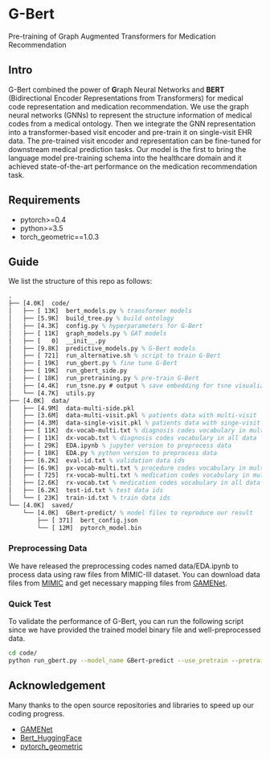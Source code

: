 # G-Bert
Pre-training of Graph Augmented Transformers for Medication Recommendation

## Intro
G-Bert combined the power of **G**raph Neural Networks and **BERT** (Bidirectional Encoder Representations from Transformers) for medical code representation and medication recommendation. We use the graph neural networks (GNNs) to represent the structure information of medical codes from a medical ontology. Then we integrate the GNN representation into a transformer-based visit encoder and pre-train it on single-visit EHR data. The pre-trained visit encoder and representation can be fine-tuned for downstream medical prediction tasks. Our model is the first to bring the language model pre-training schema into the healthcare domain and it achieved state-of-the-art performance on the medication recommendation task.

## Requirements
- pytorch>=0.4
- python>=3.5
- torch_geometric==1.0.3

## Guide
We list the structure of this repo as follows:
```latex
.
├── [4.0K]  code/
│   ├── [ 13K]  bert_models.py % transformer models
│   ├── [5.9K]  build_tree.py % build ontology
│   ├── [4.3K]  config.py % hyperparameters for G-Bert
│   ├── [ 11K]  graph_models.py % GAT models
│   ├── [   0]  __init__.py
│   ├── [9.8K]  predictive_models.py % G-Bert models
│   ├── [ 721]  run_alternative.sh % script to train G-Bert
│   ├── [ 19K]  run_gbert.py % fine tune G-Bert
│   ├── [ 19K]  run_gbert_side.py
│   ├── [ 18K]  run_pretraining.py % pre-train G-Bert
│   ├── [4.4K]  run_tsne.py # output % save embedding for tsne visualization
│   └── [4.7K]  utils.py
├── [4.0K]  data/
│   ├── [4.9M]  data-multi-side.pkl 
│   ├── [3.6M]  data-multi-visit.pkl % patients data with multi-visit
│   ├── [4.3M]  data-single-visit.pkl % patients data with singe-visit
│   ├── [ 11K]  dx-vocab-multi.txt % diagnosis codes vocabulary in multi-visit data
│   ├── [ 11K]  dx-vocab.txt % diagnosis codes vocabulary in all data
│   ├── [ 29K]  EDA.ipynb % jupyter version to preprocess data
│   ├── [ 18K]  EDA.py % python version to preprocess data
│   ├── [6.2K]  eval-id.txt % validation data ids
│   ├── [6.9K]  px-vocab-multi.txt % procedure codes vocabulary in multi-visit data
│   ├── [ 725]  rx-vocab-multi.txt % medication codes vocabulary in multi-visit data
│   ├── [2.6K]  rx-vocab.txt % medication codes vocabulary in all data
│   ├── [6.2K]  test-id.txt % test data ids
│   └── [ 23K]  train-id.txt % train data ids
└── [4.0K]  saved/
    └── [4.0K]  GBert-predict/ % model files to reproduce our result
        ├── [ 371]  bert_config.json 
        └── [ 12M]  pytorch_model.bin
```
### Preprocessing Data
We have released the preprocessing codes named data/EDA.ipynb to process data using raw files from MIMIC-III dataset. You can download data files from [MIMIC](https://mimic.physionet.org/gettingstarted/dbsetup/) and get necessary mapping files from [GAMENet](https://github.com/sjy1203/GAMENet).

### Quick Test
To validate the performance of G-Bert, you can run the following script since we have provided the trained model binary file and well-preprocessed data.
```bash
cd code/
python run_gbert.py --model_name GBert-predict --use_pretrain --pretrain_dir ../saved/GBert-predict --graph
```

## Acknowledgement
Many thanks to the open source repositories and libraries to speed up our coding progress.
- [GAMENet](https://github.com/sjy1203/GAMENet)
- [Bert_HuggingFace](https://github.com/huggingface/pytorch-pretrained-BERT)
- [pytorch_geometric](https://github.com/rusty1s/pytorch_geometric)


